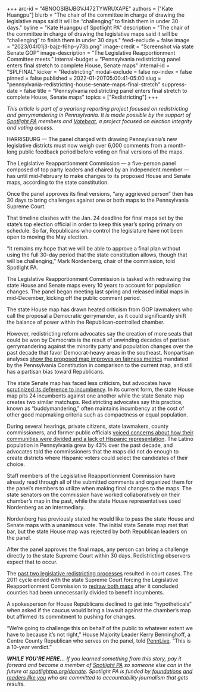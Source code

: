+++
arc-id = "4BNOOSIBIJBGVJ472TYWRUXAPE"
authors = ["Kate Huangpu"]
blurb = "The chair of the committee in charge of drawing the legislative maps said it will be “challenging” to finish them in under 30 days."
byline = "Kate Huangpu of Spotlight PA"
description = "The chair of the committee in charge of drawing the legislative maps said it will be “challenging” to finish them in under 30 days."
feed-exclude = false
image = "2023/04/01j3-bajz-f6hp-y73b.png"
image-credit = "Screenshot via state Senate GOP"
image-description = "The Legislative Reapportionment Committee meets."
internal-budget = "Pennsylvania redistricting panel enters final stretch to complete House, Senate maps"
internal-id = "SPLFINAL"
kicker = "Redistricting"
modal-exclude = false
no-index = false
pinned = false
published = 2022-01-20T05:00:41-05:00
slug = "pennsylvania-redistricting-house-senate-maps-final-stretch"
suppress-date = false
title = "Pennsylvania redistricting panel enters final stretch to complete House, Senate maps"
topics = ["Redistricting"]
+++

<i>This article is part of a yearlong reporting project focused on redistricting and gerrymandering in Pennsylvania. It is made possible by the support of </i><a href="https://www.spotlightpa.org/"><i>Spotlight PA</i></a><i> members and </i><a href="https://votebeat.org/"><i>Votebeat</i></a><i>, a project focused on election integrity and voting access.</i>

HARRISBURG — The panel charged with drawing Pennsylvania’s new legislative districts must now weigh over 6,000 comments from a month-long public feedback period before voting on final versions of the maps.

The Legislative Reapportionment Commission — a five-person panel composed of top party leaders and chaired by an independent member — has until mid-February to make changes to its proposed House and Senate maps, according to the state constitution.

Once the panel approves its final versions, “any aggrieved person” then has 30 days to bring challenges against one or both maps to the Pennsylvania Supreme Court.

<script src="https://www.spotlightpa.org/embed.js" async></script><div data-spl-embed-version="1" data-spl-src="https://www.spotlightpa.org/embeds/newsletter/"></div>

That timeline clashes with the Jan. 24 deadline for final maps set by the state’s top election official in order to keep this year’s spring primary on schedule. So far, Republicans who control the legislature have not been open to moving the May election.

“It remains my hope that we will be able to approve a final plan without using the full 30-day period that the state constitution allows, though that will be challenging,” Mark Nordenberg, chair of the commission, told Spotlight PA.

The Legislative Reapportionment Commission is tasked with redrawing the state House and Senate maps every 10 years to account for population changes. The panel began meeting last spring and released initial maps in mid-December, kicking off the public comment period.

The state House map has drawn heated criticism from GOP lawmakers who call the proposal a Democratic gerrymander, as it could significantly shift the balance of power within the Republican-controlled chamber.

However, redistricting reform advocates say the creation of more seats that could be won by Democrats is the result of unwinding decades of partisan gerrymandering against the minority party and population changes over the past decade that favor Democrat-heavy areas in the southeast. Nonpartisan analyses <a href="https://www.spotlightpa.org/news/2021/12/pennsylvania-redistricting-state-house-map-score-analysis/" target="_blank">show the proposed map improves on fairness metrics</a> mandated by the Pennsylvania Constitution in comparison to the current map, and still has a partisan bias toward Republicans.

The state Senate map has faced less criticism, but advocates have <a href="https://www.spotlightpa.org/news/2021/12/pennsylvania-redistricting-state-senate-map-analysis-score/" target="_blank">scrutinized its deference to incumbency</a>. In its current form, the state House map pits 24 incumbents against one another while the state Senate map creates two similar matchups. Redistricting advocates say this practice, known as “buddymandering,” often maintains incumbency at the cost of other good mapmaking criteria such as compactness or equal population.

During several hearings, private citizens, state lawmakers, county commissioners, and former public officials <a href="https://www.spotlightpa.org/news/2022/01/pennsylvania-redistricting-hispanic-represenation-proposed-maps/" target="_blank">voiced concerns about how their communities were divided and a lack of Hispanic representation</a>. The Latino population in Pennsylvania grew by 43% over the past decade, and advocates told the commissioners that the maps did not do enough to create districts where Hispanic voters could select the candidates of their choice.

Staff members of the Legislative Reapportionment Commission have already read through all of the submitted comments and organized them for the panel’s members to utilize when making final changes to the maps. The state senators on the commission have worked collaboratively on their chamber’s map in the past, while the state House representatives used Nordenberg as an intermediary.

Nordenberg has previously stated he would like to pass the state House and Senate maps with a unanimous vote. The initial state Senate map met that bar, but the state House map was rejected by both Republican leaders on the panel.

After the panel approves the final maps, any person can bring a challenge directly to the state Supreme Court within 30 days. Redistricting observers expect that to occur.

<script src="https://www.spotlightpa.org/embed.js" async></script><div data-spl-embed-version="1" data-spl-src="https://www.spotlightpa.org/embeds/donate/"></div>

The <a href="https://web.archive.org/web/20220402170306/https://redistricting.lls.edu/state/pennsylvania/?cycle=2000&level=State%20Lower&startdate=2001-12-28">past two legislative redistricting processes</a> resulted in court cases. The 2011 cycle ended with the state Supreme Court forcing the Legislative Reapportionment Commission to <a href="https://www.post-gazette.com/news/state/2012/01/26/Pa-Supreme-Court-tosses-out-redrawn-legislative-districts/stories/201201260325" target="_blank">redraw both maps</a> after it concluded counties had been unnecessarily divided to benefit incumbents.

A spokesperson for House Republicans declined to get into “hypotheticals” when asked if the caucus would bring a lawsuit against the chamber’s map but affirmed its commitment to pushing for changes.

“We’re going to challenge this on behalf of the public to whatever extent we have to because it’s not right,” House Majority Leader Kerry Benninghoff, a Centre County Republican who serves on the panel, told <a href="https://www.pennlive.com/news/2022/01/proposed-new-state-house-map-an-unwelcome-gift-to-cumberland-county-officials-say.html">PennLive</a>. “This is a 10-year verdict.”

<i><b>WHILE YOU’RE HERE...</b></i><i> If you learned something from this story, pay it forward and become a member of </i><a href="https://www.spotlightpa.org/"><i>Spotlight PA</i></a><i> so someone else can in the future at </i><a href="https://www.spotlightpa.org/donate"><i>spotlightpa.org/donate</i></a><i>. Spotlight PA is funded by</i><a href="https://www.spotlightpa.org/support"><i> foundations</i></a><i> </i><a href="https://www.spotlightpa.org/support"><i>and readers like you</i></a><i> who are committed to accountability journalism that gets results.</i>
